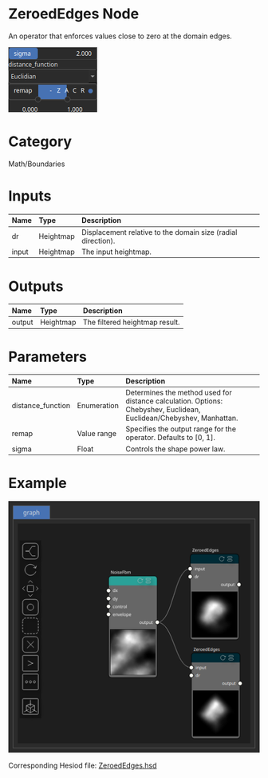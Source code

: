 
ZeroedEdges Node
================


An operator that enforces values close to zero at the domain edges.



![img](../../images/nodes/ZeroedEdges_settings.png)


# Category


Math/Boundaries
# Inputs

|Name|Type|Description|
| :--- | :--- | :--- |
|dr|Heightmap|Displacement relative to the domain size (radial direction).|
|input|Heightmap|The input heightmap.|

# Outputs

|Name|Type|Description|
| :--- | :--- | :--- |
|output|Heightmap|The filtered heightmap result.|

# Parameters

|Name|Type|Description|
| :--- | :--- | :--- |
|distance_function|Enumeration|Determines the method used for distance calculation. Options: Chebyshev, Euclidean, Euclidean/Chebyshev, Manhattan.|
|remap|Value range|Specifies the output range for the operator. Defaults to [0, 1].|
|sigma|Float|Controls the shape power law.|

# Example


![img](../../images/nodes/ZeroedEdges_hsd_example.png)

Corresponding Hesiod file: [ZeroedEdges.hsd](../../examples/ZeroedEdges.hsd)

